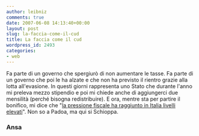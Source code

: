 ```yaml
---
author: leibniz
comments: true
date: 2007-06-08 14:13:40+00:00
layout: post
slug: la-faccia-come-il-cud
title: La faccia come il cud
wordpress_id: 2493
categories:
- web
---
```


Fa parte di un governo che spergiurò di non aumentare le tasse. Fa parte di un governo che poi le ha alzate e che non ha previsto il rientro grazie alla lotta all'evasione. In questi giorni rappresenta uno Stato che durante l'anno mi preleva mezzo stipendio e poi mi chiede anche di aggiungerci due mensilità (perché bisogna redistribuire). E ora, mentre sta per partire il bonifico, mi dice che "[la pressione fiscale ha raggiunto in Italia livelli elevati](http://www.ansa.it/opencms/export/site/visualizza_fdg.html_2123039099.html)". Non so a Padoa, ma qui si Schioppa.


### Ansa
